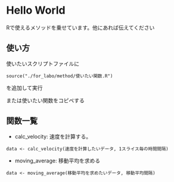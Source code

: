 # Hello World
Rで使えるメソッドを乗せています。他にあれば伝えてください

## 使い方

使いたいスクリプトファイルに
```
source("./for_labo/method/使いたい関数.R")
```
を追加して実行

または使いたい関数をコピペする

## 関数一覧
* calc_velocity:
速度を計算する。
```
data <- calc_velocity(速度を計算したいデータ, 1スライス毎の時間間隔)
```
* moving_average:
移動平均を求める
```
data <- moving_average(移動平均を求めたいデータ, 移動平均間隔)
```
